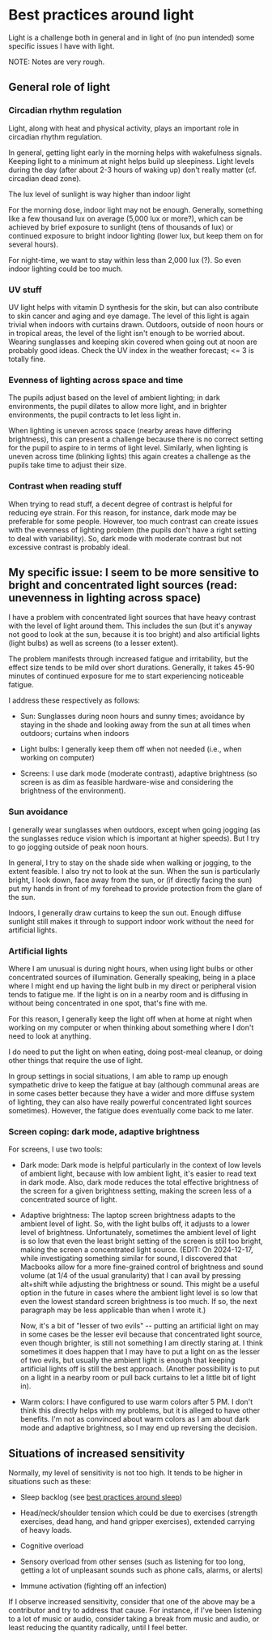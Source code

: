 # Best practices around light

Light is a challenge both in general and in light of (no pun intended)
some specific issues I have with light.

NOTE: Notes are very rough.

## General role of light

### Circadian rhythm regulation

Light, along with heat and physical activity, plays an important role
in circadian rhythm regulation.

In general, getting light early in the morning helps with wakefulness
signals. Keeping light to a minimum at night helps build up
sleepiness. Light levels during the day (after about 2-3 hours of
waking up) don't really matter (cf. circadian dead zone).

The lux level of sunlight is way higher than indoor light

For the morning dose, indoor light may not be enough. Generally,
something like a few thousand lux on average (5,000 lux or more?), which can be
achieved by brief exposure to sunlight (tens of thousands of lux) or
continued exposure to bright indoor lighting (lower lux, but keep them
on for several hours).

For night-time, we want to stay within less than 2,000 lux (?). So
even indoor lighting could be too much.

### UV stuff

UV light helps with vitamin D synthesis for the skin, but can also
contribute to skin cancer and aging and eye damage. The level of this
light is again trivial when indoors with curtains drawn. Outdoors,
outside of noon hours or in tropical areas, the level of the light
isn't enough to be worried about. Wearing sunglasses and keeping skin
covered when going out at noon are probably good ideas. Check the UV
index in the weather forecast; <= 3 is totally fine.

### Evenness of lighting across space and time

The pupils adjust based on the level of ambient lighting; in dark
environments, the pupil dilates to allow more light, and in brighter
environments, the pupil contracts to let less light in.

When lighting is uneven across space (nearby areas have differing
brightness), this can present a challenge because there is no correct
setting for the pupil to aspire to in terms of light level. Similarly,
when lighting is uneven across time (blinking lights) this again
creates a challenge as the pupils take time to adjust their size.

### Contrast when reading stuff

When trying to read stuff, a decent degree of contrast is helpful for
reducing eye strain. For this reason, for instance, dark mode may be
preferable for some people. However, too much contrast can create
issues with the evenness of lighting problem (the pupils don't have a
right setting to deal with variability). So, dark mode with moderate
contrast but not excessive contrast is probably ideal.

## My specific issue: I seem to be more sensitive to bright and concentrated light sources (read: unevenness in lighting across space)

I have a problem with concentrated light sources that have heavy
contrast with the level of light around them. This includes the sun
(but it's anyway not good to look at the sun, because it is too
bright) and also artificial lights (light bulbs) as well as screens
(to a lesser extent).

The problem manifests through increased fatigue and irritability, but
the effect size tends to be mild over short durations. Generally, it
takes 45-90 minutes of continued exposure for me to start experiencing
noticeable fatigue.

I address these respectively as follows:

* Sun: Sunglasses during noon hours and sunny times; avoidance by
  staying in the shade and looking away from the sun at all times when
  outdoors; curtains when indoors

* Light bulbs: I generally keep them off when not needed (i.e., when
  working on computer)

* Screens: I use dark mode (moderate contrast), adaptive brightness
  (so screen is as dim as feasible hardware-wise and considering the
  brightness of the environment).

### Sun avoidance

I generally wear sunglasses when outdoors, except when going jogging
(as the sunglasses reduce vision which is important at higher
speeds). But I try to go jogging outside of peak noon hours.

In general, I try to stay on the shade side when walking or jogging,
to the extent feasible. I also try not to look at the sun. When the
sun is particularly bright, I look down, face away from the sun, or
(if directly facing the sun) put my hands in front of my forehead to
provide protection from the glare of the sun.

Indoors, I generally draw curtains to keep the sun out. Enough diffuse
sunlight still makes it through to support indoor work without the
need for artificial lights.

### Artificial lights

Where I am unusual is during night hours, when using light bulbs or
other concentrated sources of illumination. Generally speaking, being
in a place where I might end up having the light bulb in my direct or
peripheral vision tends to fatigue me. If the light is on in a nearby
room and is diffusing in without being concentrated in one spot,
that's fine with me.

For this reason, I generally keep the light off when at home at night
when working on my computer or when thinking about something where I
don't need to look at anything.

I do need to put the light on when eating, doing post-meal cleanup, or
doing other things that require the use of light.

In group settings in social situations, I am able to ramp up enough
sympathetic drive to keep the fatigue at bay (although communal areas
are in some cases better because they have a wider and more diffuse
system of lighting, they can also have really powerful concentrated
light sources sometimes). However, the fatigue does eventually come
back to me later.

### Screen coping: dark mode, adaptive brightness

For screens, I use two tools:

* Dark mode: Dark mode is helpful particularly in the context of low
  levels of ambient light, because with low ambient light, it's easier
  to read text in dark mode. Also, dark mode reduces the total
  effective brightness of the screen for a given brightness setting,
  making the screen less of a concentrated source of light.

* Adaptive brightness: The laptop screen brightness adapts to the
  ambient level of light. So, with the light bulbs off, it adjusts to
  a lower level of brightness. Unfortunately, sometimes the ambient
  level of light is so low that even the least bright setting of the
  screen is still too bright, making the screen a concentrated light
  source. (EDIT: On 2024-12-17, while investigating something similar
  for sound, I discovered that Macbooks allow for a more fine-grained
  control of brightness and sound volume (at 1/4 of the usual
  granularity) that I can avail by pressing alt+shift while adjusting
  the brightness or sound. This might be a useful option in the future
  in cases where the ambient light level is so low that even the
  lowest standard screen brightness is too much. If so, the next
  paragraph may be less applicable than when I wrote it.)

  Now, it's a bit of "lesser of two evils" -- putting an
  artificial light on may in some cases be the lesser evil because
  that concentrated light source, even though brighter, is still not
  something I am directly staring at. I think sometimes it does happen
  that I may have to put a light on as the lesser of two evils, but
  usually the ambient light is enough that keeping artificial lights
  off is still the best approach. (Another possibility is to put on a
  light in a nearby room or pull back curtains to let a little bit of
  light in).

* Warm colors: I have configured to use warm colors after 5 PM. I
  don't think this directly helps with my problems, but it is alleged
  to have other benefits. I'm not as convinced about warm colors as I
  am about dark mode and adaptive brightness, so I may end up
  reversing the decision.

## Situations of increased sensitivity

Normally, my level of sensitivity is not too high. It tends to be
higher in situations such as these:

* Sleep backlog (see [best practices around sleep](best-practices-around-sleep.md))

* Head/neck/shoulder tension which could be due to exercises (strength
  exercises, dead hang, and hand gripper exercises), extended carrying
  of heavy loads.

* Cognitive overload

* Sensory overload from other senses (such as listening for too long,
  getting a lot of unpleasant sounds such as phone calls, alarms, or
  alerts)

* Immune activation (fighting off an infection)

If I observe increased sensitivity, consider that one of the above may
be a contributor and try to address that cause. For instance, if I've
been listening to a lot of music or audio, consider taking a break
from music and audio, or least reducing the quantity radically, until
I feel better.
